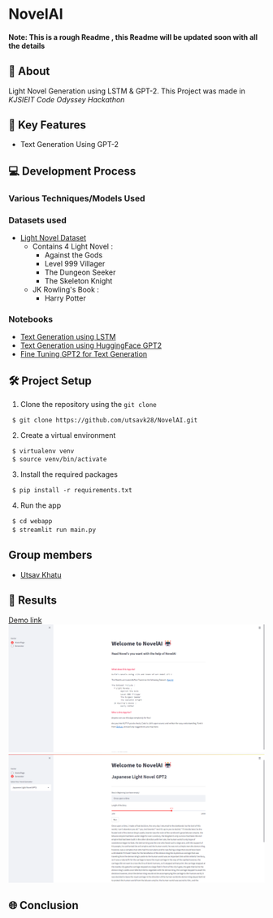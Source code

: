 # NovelAI

#### Note: This is a rough Readme , this Readme will be updated soon with all the details

## 📌 About
Light Novel Generation using LSTM & GPT-2. This Project was made in *KJSIEIT Code Odyssey Hackathon*


## 🎯 Key Features
* Text Generation Using GPT-2 

## 💻 Development Process
### Various Techniques/Models Used


### Datasets used
* [Light Novel Dataset](https://www.kaggle.com/utsavk02/4-light-novel-for-text-generation)
  * Contains 4 Light Novel :
    * Against the Gods
    * Level 999 Villager
    * The Dungeon Seeker
    * The Skeleton Knight
  * JK Rowling's Book :
    * Harry Potter 


### Notebooks
* [Text Generation using LSTM](https://github.com/utsavk28/NovelAI/blob/main/notebooks/text-generation-using-lstm.ipynb)
* [Text Generation using HuggingFace GPT2](https://github.com/utsavk28/NovelAI/blob/main/notebooks/text-generation-with-huggingface-gpt2.ipynb)
* [Fine Tuning GPT2 for Text Generation](https://github.com/utsavk28/NovelAI/blob/main/notebooks/text-generation-using-fine-tuned-gpt-2.ipynb)


## 🛠 Project Setup

1. Clone the repository using the ```git clone```
```
 $ git clone https://github.com/utsavk28/NovelAI.git
```
2. Create a virtual environment
```
 $ virtualenv venv
 $ source venv/bin/activate
```
3. Install the required packages
```
 $ pip install -r requirements.txt
```
4. Run the app
```bash
 $ cd webapp
 $ streamlit run main.py
```

## Group members
- [Utsav Khatu](https://github.com/utsavk28)


## 📸 Results
[Demo link](https://www.youtube.com/watch?v=gzyclx5nLB0g)
![HomePage](https://github.com/utsavk28/NovelAI/blob/main/images/NovelAI.png) 
![GeneratorPage](https://github.com/utsavk28/NovelAI/blob/main/images/NovelAI-Generator.png) 

## 🌐 Conclusion
